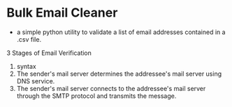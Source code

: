 # Bulk Email Cleaner
- a simple python utility to validate a list of email addresses contained in a .csv file.

3 Stages of Email Verification
1. syntax
2. The sender's mail server determines the addressee's mail server using DNS service.
3. The sender's mail server connects to the addressee's mail server through the SMTP protocol and transmits the message.
